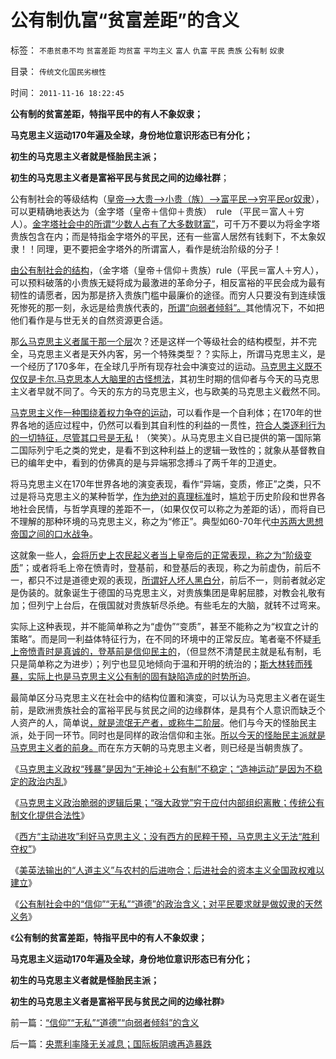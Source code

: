 # 公有制仇富“贫富差距”的含义

标签： `不患贫患不均` `贫富差距` `均贫富` `平均主义` `富人` `仇富` `平民` `贵族` `公有制` `奴隶` 

目录： `传统文化国民劣根性`

时间： `2011-11-16 18:22:45`

**公有制的贫富差距，特指平民中的有人不象奴隶；**

**马克思主义运动170年遍及全球，身份地位意识形态已有分化；**

**初生的马克思主义者就是怪胎民主派；**

**初生的马克思主义者是富裕平民与贫民之间的边缘社群**；

公有制社会的等级结构（[皇帝——>大贵——>小贵（族）——>富平民——>穷平民or奴隶](../../../2011/11/11/公有制社会中的等级和财富的比例结构.md)），可以更精确地表达为（金字塔（皇帝＋信仰＋贵族）　rule （平民＝富人＋穷人）。[金字塔社会中的所谓“少数人占有了大多数财富”](http://darthvad.blog.163.com/blog/static/53399470201193055518783/)，可千万不要以为将金字塔贵族包含在内；而是特指金字塔外的平民，还有一些富人居然有钱剩下，不太象奴隶！！同理，更不要把金字塔外的所谓富人，看作是统治阶级的分子！

[由公有制社会的结构](../../../2009/12/4/讲政治的货币和要讲政治的私有财产.md)，（金字塔（皇帝＋信仰＋贵族）rule（平民＝富人＋穷人），可以预料破落的小贵族无疑将成为最激进的革命分子，相反富裕的平民会成为最有韧性的请愿者，因为那是挤入贵族门槛中最廉价的途径。而穷人只要没有到连续饿死惨死的那一刻，永远是给贵族代表的，[所谓“向弱者倾斜”。](../../../2011/11/11/很多贫民还是认毛主席的.md)其他情况下，不如把他们看作是与世无关的自然资源更合适。

那[么马克思主义者属于那一个层](../../../2011/10/20/没有私有制就不存在社会分工；马克思主义的自相矛盾；.md)次？还是这样一个等级社会的结构模型，并不完全，马克思主义者是天外内客，另一个特殊类型？？实际上，所谓马克思主义，是一个经历了170多年，在全球几乎所有现存社会中演变过的运动。[马克思主义既不仅仅是卡尔.马克思本人大脑里的古怪想法](../../../2009/9/23/为马克思作无罪辩护.md)，其初生时期的信仰者与今天的马克思主义者早就不同了。今天的东方的马克思主义，也与欧美的马克思主义截然不同。

[马克思主义作一种围绕着权力争夺的运动](../../../2009/5/17/民主价值观不能持有政治野心.md)，可以看作是一个自利体；在170年的世界各地的适应过程中，仍然可以看到其自利性的利益的一贯性，[符合人类逐利行为的一切特征，尽管其口号是无私](../../../2011/11/2/不是信仰特权的，就是追求利益的.md)！（笑笑）。从马克思主义自已提供的第一国际第二国际列宁毛之类的党史，是看不到这种利益上的逻辑一致性的；就象从基督教自已的编年史中，看到的仿佛真的是与异端邪念搏斗了两千年的卫道史。

将马克思主义在170年世界各地的演变表现，看作“异端，变质，修正”之类，只不过是将马克思主义的某种哲学，[作为绝对的真理标准](../../../2011/2/8/绝对的真理标准，意味着绝对的权力.md)时，尴尬于历史阶段和世界各地社会民情，与哲学真理的差距不一，（如果仅仅可以称之为差距的话），而将自已不理解的那种环境的马克思主义，称之为“修正”。典型如60-70年代[中苏两大思想帝国之间的口水战争](http://blog.sina.com.cn/u/5563a64d0102duw0)。

这就象一些人，[会将历史上农民起义者当上皇帝后的正常表现，称之为“阶级变质](../../../2011/11/12/农民起义和公有制社会的自然灾害.md)”；或者将毛上帝在愤青时，登基前，和登基后的表现，称之为前虚伪，前后不一，都只不过是道德史观的表现，[所谓好人坏人黑白分](../../../2011/1/22/非黑即白的科学和中庸的意识形态.md)，前后不一，则前者就必定是伪装的。就象诞生于德国的马克思主义，对贵族集团是卑躬屈膝，对教会礼敬有加；但列宁上台后，在俄国就对贵族斩尽杀绝。有些毛左的大脑，就转不过弯来。

实际上这种表现，并不能简单称之为“虚伪”“变质”，甚至不能称之为“权宜之计的策略”。而是同一利益体特征行为，在不同的环境中的正常反应。笔者毫不怀疑[毛上帝愤青时是真诚的，登基前是信仰民主的](../../../2009/5/5/万恶之源皆为善.md)，（但显然不清楚民主就是私有制，毛只是简单称之为进步）；列宁也显见地倾向于温和开明的统治的；[斯大林转而残暴，实际上也是马克思主义公有制的固有缺陷造成的时势所迫](../../../2011/10/29/混淆（文化Vs传统文化）的决定论，掩盖了（私有制＝民主）.md)。

最简单区分马克思主义在社会中的结构位置和演变，可以认为马克思主义者在诞生前，是欧洲贵族社会的富裕平民与贫民之间的边缘群体，是具有个人意识而缺乏个人资产的人，简单说[，就是流氓无产者，或称牛二阶层](../../../2011/10/21/民主不是为了报复，请不要选择克伦威尔革命.md)。他们与今天的怪胎民主派，处于同一环节。同时也是同样的政治信仰和主张。[所以今天的怪胎民主派就是马克思主义者的前身。](../../../2010/8/16/中国文化不缺“骂街”的英雄.md)而在东方天朝的马克思主义者，则已经是当朝贵族了。

《[马克思主义政权“残暴”是因为“无神论＋公有制”不稳定；“造神运动”是因为不稳定的政治内乱](../../../2011/11/15/马克思主义的政治行为的逻辑内因.md)》

《[马克思主义政治脆弱的逻辑后果；“强大政党”穷于应付内部组织离散；传统公有制文化提供合法性](../../../2011/11/15/马克思主义政治脆弱的逻辑后果.md)》

《[西方“主动进攻”利好马克思主义；没有西方的民粹干预，马克思主义无法“胜利夺权”](../../../2011/11/15/西方“主动进攻”利好马克思主义运动.md)》

《[美英法输出的“人道主义”与农村的后进吻合；后进社会的资本主义全国政权难以建立](../../../2011/11/16/后进国家的资本主义政权难以建立.md)》

《[公有制社会中的“信仰”“无私”“道德”的政治含义；对平民要求就是做奴隶的天然义务](../../../2011/11/16/“信仰”“无私”“道德”“向弱者倾斜”的含义.md)》

《**公有制的贫富差距，特指平民中的有人不象奴隶；**

**马克思主义运动170年遍及全球，身份地位意识形态已有分化；**

**初生的马克思主义者就是怪胎民主派；**

**初生的马克思主义者是富裕平民与贫民之间的边缘社群**》



前一篇：[“信仰”“无私”“道德”“向弱者倾斜”的含义](../../../2011/11/16/“信仰”“无私”“道德”“向弱者倾斜”的含义.md)

后一篇：[央票利率降无关减息；国际板阴魂再造暴跌](../../../2011/11/16/央票利率降无关减息；国际板阴魂再造暴跌.md)